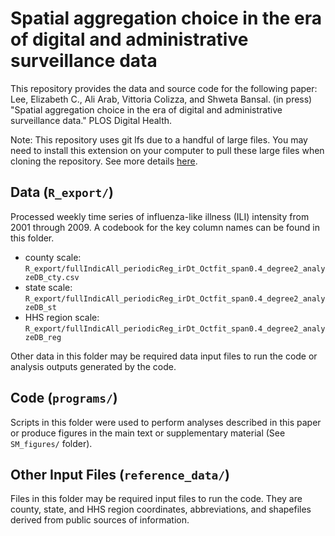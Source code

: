 # Spatial aggregation choice in the era of digital and administrative surveillance data

This repository provides the data and source code for the following paper: Lee, Elizabeth C., Ali Arab, Vittoria Colizza, and Shweta Bansal. (in press) "Spatial aggregation choice in the era of digital and administrative surveillance data." PLOS Digital Health.

Note: This repository uses git lfs due to a handful of large files. You may need to install this extension on your computer to pull these large files when cloning the repository. See more details [here](https://git-lfs.github.com/).

## Data (`R_export/`)
Processed weekly time series of influenza-like illness (ILI) intensity from 2001 through 2009. A codebook for the key column names can be found in this folder.
* county scale: `R_export/fullIndicAll_periodicReg_irDt_Octfit_span0.4_degree2_analyzeDB_cty.csv`
* state scale: `R_export/fullIndicAll_periodicReg_irDt_Octfit_span0.4_degree2_analyzeDB_st`
* HHS region scale: `R_export/fullIndicAll_periodicReg_irDt_Octfit_span0.4_degree2_analyzeDB_reg`

Other data in this folder may be required data input files to run the code or analysis outputs generated by the code.

## Code (`programs/`)
Scripts in this folder were used to perform analyses described in this paper or produce figures in the main text or supplementary material (See `SM_figures/` folder).

## Other Input Files (`reference_data/`)
Files in this folder may be required input files to run the code. They are county, state, and HHS region coordinates, abbreviations, and shapefiles derived from public sources of information.

